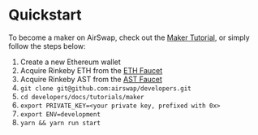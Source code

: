 # Quickstart

To become a maker on AirSwap, check out the [Maker Tutorial](tutorials/maker/README.md), or simply follow the steps below:

1. Create a new Ethereum wallet
2. Acquire Rinkeby ETH from the [ETH Faucet](https://faucet.rinkeby.io/)
3. Acquire Rinkeby AST from the [AST Faucet](https://ast-faucet-ui.development.airswap.io/)
4. `git clone git@github.com:airswap/developers.git`
5. `cd developers/docs/tutorials/maker`
6. `export PRIVATE_KEY=<your private key, prefixed with 0x>`
7. `export ENV=development`
8. `yarn && yarn run start`

